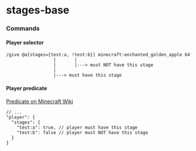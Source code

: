 # stages-base

### Commands

#### Player selector
```mcfunction
/give @a[stages={test:a, !test:b}] minecraft:enchanted_golden_apple 64
                  |       |
                  |       |---> must NOT have this stage
                  |
                  |---> must have this stage
```

#### Player predicate
[Predicate on Minecraft Wiki](https://minecraft.gamepedia.com/Predicate)
```json5
// ...
"player": {
  "stages": {
    "test:a": true, // player must have this stage
    "test:b": false // player must NOT have this stage
  }
}
```
